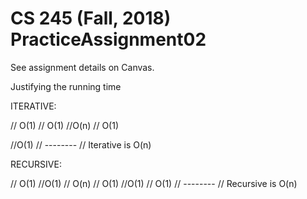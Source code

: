# CS 245 (Fall, 2018) PracticeAssignment02

See assignment details on Canvas.


Justifying the running time

ITERATIVE:

// O(1)	
// O(1)
//O(n)
// O(1)
	
//O(1)
// --------
// Iterative is	O(n)


RECURSIVE:

// O(1)
//O(1)
// O(n)
// O(1)
//O(1)
// O(1)
// --------
// Recursive is O(n)

